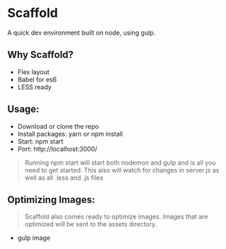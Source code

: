 # Scaffold
A quick dev environment built on node, using gulp.

<h2>Why Scaffold?</h2>
<ul>
  <li>Flex layout</li>
  <li>Babel for es6</li>
  <li>LESS ready</li>
</ul>

<h2>Usage:</h2>
<ul>
  <li>Download or clone the repo</li>
  <li>Install packages: yarn or npm install</li>
  <li>Start: npm start</li>
  <li>Port: http://localhost:3000/</li>
</ul>

> Running npm start will start both nodemon and gulp and is all you need to get started.
> This also will watch for changes in server.js as well as all .less and .js files

<h2>Optimizing Images:</h2>

> Scaffold also comes ready to optimize images. Images that are optimized will be sent to the assets directory.
<ul>
  <li>gulp image</li>
</ul>
